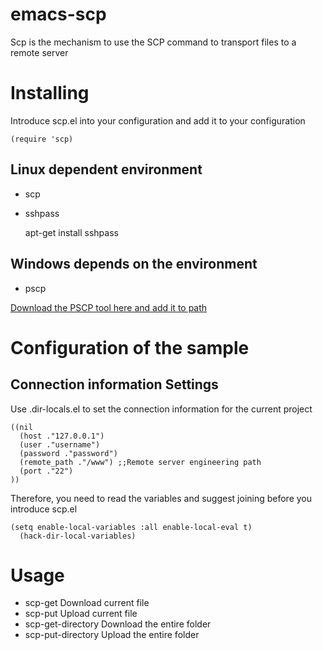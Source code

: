 
# emacs-scp<a id="sec-1" name="sec-1"></a>

Scp is the mechanism to use the SCP command to transport files to a remote server  

# Installing<a id="sec-2" name="sec-2"></a>

Introduce scp.el into your configuration and add it to your configuration  

    (require 'scp)

## Linux dependent environment<a id="sec-2-1" name="sec-2-1"></a>

-   scp
-   sshpass

    apt-get install sshpass

## Windows depends on the environment<a id="sec-2-2" name="sec-2-2"></a>

-   pscp

[Download the PSCP tool here and add it to path](https://www.chiark.greenend.org.uk/~sgtatham/putty/latest.html)  

# Configuration of the sample<a id="sec-3" name="sec-3"></a>

## Connection information Settings<a id="sec-3-1" name="sec-3-1"></a>

Use .dir-locals.el to set the connection information for the current project  

    ((nil
      (host ."127.0.0.1")
      (user ."username")
      (password ."password")
      (remote_path ."/www") ;;Remote server engineering path 
      (port ."22")
    ))

Therefore, you need to read the variables and suggest joining before you introduce scp.el  

    (setq enable-local-variables :all enable-local-eval t)
      (hack-dir-local-variables)

# Usage<a id="sec-4" name="sec-4"></a>

-   scp-get Download current file
-   scp-put Upload current file
-   scp-get-directory Download the entire folder
-   scp-put-directory Upload the entire folder
